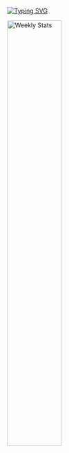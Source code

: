 [![Typing SVG](https://readme-typing-svg.herokuapp.com/?color=483D8BFF&size=35&center=true&vCenter=true&width=1000&lines=Opa,+salve+me+chamo+William)](https://git.io/typing-svg)

<a href="https://wakatime.com/@WillD" target="_blank">
	<img width="50%" align="center" alt="Weekly Stats" src="https://github-readme-stats.vercel.app/api/wakatime?username=WillD&border_radius=5px&theme=dark&bg_color=1f1f1f&border_color=1f1f1f&icon_color=58a6ff&show_icons=true&disable_animations=true&custom_title=Weekly%20Stats">
